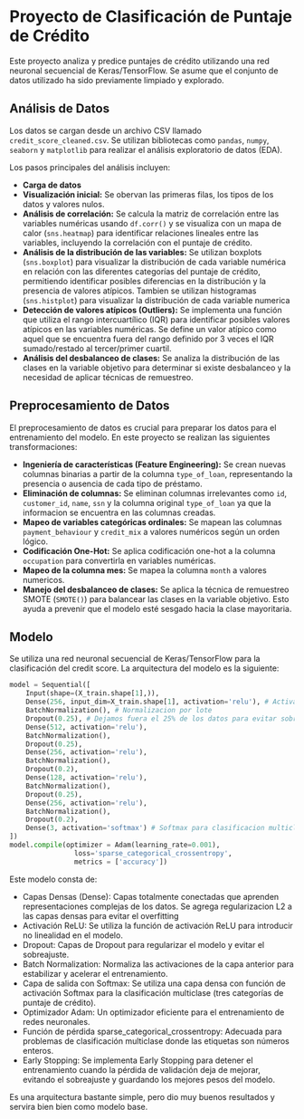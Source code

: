 # Proyecto de Clasificación de Puntaje de Crédito

Este proyecto analiza y predice puntajes de crédito utilizando una red neuronal secuencial de Keras/TensorFlow. Se asume que el conjunto de datos utilizado ha sido previamente limpiado y explorado.

## Análisis de Datos

Los datos se cargan desde un archivo CSV llamado `credit_score_cleaned.csv`. Se utilizan bibliotecas como `pandas`, `numpy`, `seaborn` y `matplotlib` para realizar el análisis exploratorio de datos (EDA).

Los pasos principales del análisis incluyen:

*   **Carga de datos**
*   **Visualización inicial:** Se obervan las primeras filas, los tipos de los datos y valores nulos.
*   **Análisis de correlación:** Se calcula la matriz de correlación entre las variables numéricas usando `df.corr()` y se visualiza con un mapa de calor (`sns.heatmap`) para identificar relaciones lineales entre las variables, incluyendo la correlación con el puntaje de crédito.
*   **Análisis de la distribución de las variables:** Se utilizan boxplots (`sns.boxplot`) para visualizar la distribución de cada variable numérica en relación con las diferentes categorías del puntaje de crédito, permitiendo identificar posibles diferencias en la distribución y la presencia de valores atípicos. Tambien se utilizan histogramas (`sns.histplot`) para visualizar la distribución de cada variable numerica
*   **Detección de valores atípicos (Outliers):** Se implementa una función que utiliza el rango intercuartílico (IQR) para identificar posibles valores atípicos en las variables numéricas. Se define un valor atípico como aquel que se encuentra fuera del rango definido por 3 veces el IQR sumado/restado al tercer/primer cuartil.
*   **Análisis del desbalanceo de clases:** Se analiza la distribución de las clases en la variable objetivo para determinar si existe desbalanceo y la necesidad de aplicar técnicas de remuestreo.

## Preprocesamiento de Datos

El preprocesamiento de datos es crucial para preparar los datos para el entrenamiento del modelo. En este proyecto se realizan las siguientes transformaciones:

*   **Ingeniería de características (Feature Engineering):** Se crean nuevas columnas binarias a partir de la columna `type_of_loan`, representando la presencia o ausencia de cada tipo de préstamo.
*   **Eliminación de columnas:** Se eliminan columnas irrelevantes como `id`, `customer_id`, `name`, `ssn` y la columna original `type_of_loan` ya que la informacion se encuentra en las columnas creadas.
*   **Mapeo de variables categóricas ordinales:** Se mapean las columnas `payment_behaviour` y `credit_mix` a valores numéricos según un orden lógico.
*   **Codificación One-Hot:** Se aplica codificación one-hot a la columna `occupation` para convertirla en variables numéricas.
*   **Mapeo de la columna mes:** Se mapea la columna `month` a valores numericos.
*   **Manejo del desbalanceo de clases:** Se aplica la técnica de remuestreo SMOTE (`SMOTE()`) para balancear las clases en la variable objetivo. Esto ayuda a prevenir que el modelo esté sesgado hacia la clase mayoritaria.

## Modelo

Se utiliza una red neuronal secuencial de Keras/TensorFlow para la clasificación del credit score. La arquitectura del modelo es la siguiente:

```python
model = Sequential([
    Input(shape=(X_train.shape[1],)),
    Dense(256, input_dim=X_train.shape[1], activation='relu'), # Activacion rectified linear para aprender relaciones no lineales
    BatchNormalization(), # Normalizacion por lote
    Dropout(0.25), # Dejamos fuera el 25% de los datos para evitar sobreajuste
    Dense(512, activation='relu'),
    BatchNormalization(),
    Dropout(0.25),
    Dense(256, activation='relu'),
    BatchNormalization(),
    Dropout(0.2),
    Dense(128, activation='relu'),
    BatchNormalization(),
    Dropout(0.25),
    Dense(256, activation='relu'),
    BatchNormalization(),
    Dropout(0.2),
    Dense(3, activation='softmax') # Softmax para clasificacion multiclase
])
model.compile(optimizer = Adam(learning_rate=0.001),
                loss='sparse_categorical_crossentropy',
                metrics = ['accuracy'])
```
Este modelo consta de:
* Capas Densas (Dense): Capas totalmente conectadas que aprenden representaciones complejas de los datos. Se agrega regularizacion L2 a las capas densas para evitar el overfitting
* Activación ReLU: Se utiliza la función de activación ReLU para introducir no linealidad en el modelo.
* Dropout: Capas de Dropout para regularizar el modelo y evitar el sobreajuste.
* Batch Normalization: Normaliza las activaciones de la capa anterior para estabilizar y acelerar el entrenamiento.
* Capa de salida con Softmax: Se utiliza una capa densa con función de activación Softmax para la clasificación multiclase (tres categorías de puntaje de crédito).
* Optimizador Adam: Un optimizador eficiente para el entrenamiento de redes neuronales.
* Función de pérdida sparse_categorical_crossentropy: Adecuada para problemas de clasificación multiclase donde las etiquetas son números enteros.
* Early Stopping: Se implementa Early Stopping para detener el entrenamiento cuando la pérdida de validación deja de mejorar, evitando el sobreajuste y guardando los mejores pesos del modelo.


Es una arquitectura bastante simple, pero dio muy buenos resultados y servira bien bien como modelo base.
